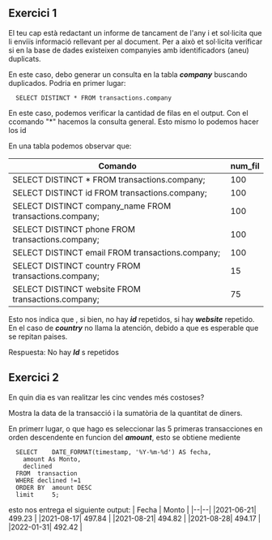 ## Exercici 1

El teu cap està redactant un informe de tancament de l'any i et sol·licita que li enviïs informació rellevant per al document. 
Per a això et sol·licita verificar si en la base de dades existeixen companyies amb identificadors (aneu) duplicats.

En este caso, debo generar un consulta en la tabla _**company**_ buscando duplicados. Podria en primer lugar:

      SELECT DISTINCT * FROM transactions.company

En este caso, podemos verificar la cantidad de filas en el output. Con el ccomando "*" hacemos la consulta general. Esto mismo lo podemos hacer los id

En una tabla podemos observar que:

| Comando                                                     | num_fil |
|-------------------------------------------------------------|---------|
| SELECT DISTINCT * FROM transactions.company;                | 100     |
| SELECT DISTINCT id FROM transactions.company;               | 100     |
| SELECT DISTINCT company_name FROM transactions.company;     | 100     |
| SELECT DISTINCT phone FROM transactions.company;            | 100     |
| SELECT DISTINCT email FROM transactions.company;            | 100     |
| SELECT DISTINCT country FROM transactions.company;          | 15      |
| SELECT DISTINCT website FROM transactions.company;          | 75      |


Esto nos indica que , si bien, no hay _**id**_ repetidos, si hay _**website**_ repetido. En el caso de _**country**_ no llama la atención, debido a que es esperable que se repitan paises.

Respuesta: No hay _**Id**_ s repetidos

## Exercici 2
En quin dia es van realitzar les cinc vendes més costoses? 

Mostra la data de la transacció i la sumatòria de la quantitat de diners.

En primerr lugar, o que hago es seleccionar las 5 primeras transacciones en orden descendente en funcion del _**amount**_, esto se obtiene mediente

      SELECT 	DATE_FORMAT(timestamp, '%Y-%m-%d') AS fecha,
		amount As Monto,
		declined 
      FROM	transaction
      WHERE	declined !=1
      ORDER BY	amount DESC
      limit 	5;

esto nos entrega el siguiente output: 
| Fecha | Monto |
|--|--|
|2021-06-21|	499.23	|
|2021-08-17|	497.84	|
|2021-08-21|	494.82	|
|2021-08-28|	494.17	|
|2022-01-31|	492.42	|









